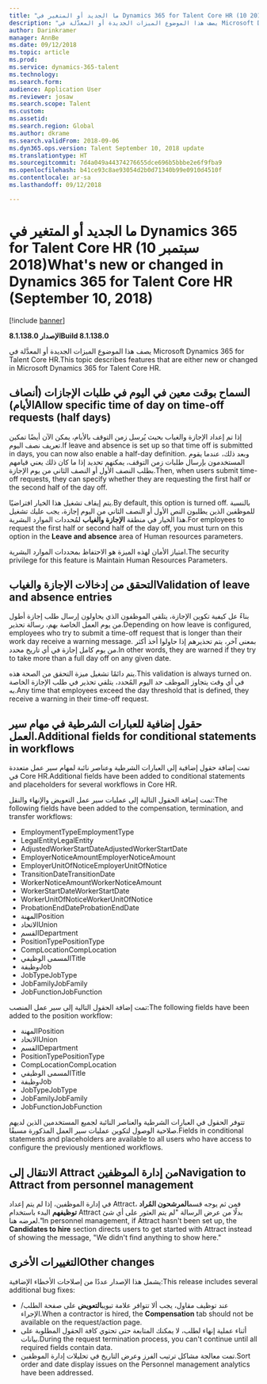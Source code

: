 ```yaml
---
title: "ما الجديد أو المتغير في Dynamics 365 for Talent Core HR (10 سبتمبر 2018)"
description: "يصف هذا الموضوع الميزات الجديدة أو المعدَّلة في Microsoft Dynamics 365 for Talent Core HR."
author: Darinkramer
manager: AnnBe
ms.date: 09/12/2018
ms.topic: article
ms.prod: 
ms.service: dynamics-365-talent
ms.technology: 
ms.search.form: 
audience: Application User
ms.reviewer: josaw
ms.search.scope: Talent
ms.custom: 
ms.assetid: 
ms.search.region: Global
ms.author: dkrame
ms.search.validFrom: 2018-09-06
ms.dyn365.ops.version: Talent September 10, 2018 update
ms.translationtype: HT
ms.sourcegitcommit: 7d4a049a44374276655dce696b5bbbe2e6f9fba9
ms.openlocfilehash: b41ce93c8ae93054d2b0d71340b99e0910d4510f
ms.contentlocale: ar-sa
ms.lasthandoff: 09/12/2018

---
```


# <a name="whats-new-or-changed-in-dynamics-365-for-talent-core-hr-september-10-2018"></a><span data-ttu-id="bde7b-103">ما الجديد أو المتغير في Dynamics 365 for Talent Core HR (10 سبتمبر 2018)</span><span class="sxs-lookup"><span data-stu-id="bde7b-103">What's new or changed in Dynamics 365 for Talent Core HR (September 10, 2018)</span></span>

[!include [banner](includes/banner.md)]

<span data-ttu-id="bde7b-104">**الإصدار 8.1.138.0**</span><span class="sxs-lookup"><span data-stu-id="bde7b-104">**Build 8.1.138.0**</span></span>

<span data-ttu-id="bde7b-105">يصف هذا الموضوع الميزات الجديدة أو المعدَّلة في Microsoft Dynamics 365 for Talent Core HR.</span><span class="sxs-lookup"><span data-stu-id="bde7b-105">This topic describes features that are either new or changed in Microsoft Dynamics 365 for Talent Core HR.</span></span>

## <a name="allow-specific-time-of-day-on-time-off-requests-half-days"></a><span data-ttu-id="bde7b-106">السماح بوقت معين في اليوم في طلبات الإجازات (أنصاف الأيام)</span><span class="sxs-lookup"><span data-stu-id="bde7b-106">Allow specific time of day on time-off requests (half days)</span></span>

<span data-ttu-id="bde7b-107">إذا تم إعداد الإجازة والغياب بحيث يُرسل زمن التوقف بالأيام، يمكن الآن أيضًا تمكين تعريف نصف اليوم.</span><span class="sxs-lookup"><span data-stu-id="bde7b-107">If leave and absence is set up so that time off is submitted in days, you can now also enable a half-day definition.</span></span> <span data-ttu-id="bde7b-108">وبعد ذلك، عندما يقوم المستخدمون بإرسال طلبات زمن التوقف،  يمكنهم تحديد إذا ما كان ذلك يعني قيامهم بطلب النصف الأول أو النصف الثاني من يوم الإجازة.</span><span class="sxs-lookup"><span data-stu-id="bde7b-108">Then, when users submit time-off requests, they can specify whether they are requesting the first half or the second half of the day off.</span></span>

<span data-ttu-id="bde7b-109">يتم إيقاف تشغيل هذا الخيار افتراضيًا.</span><span class="sxs-lookup"><span data-stu-id="bde7b-109">By default, this option is turned off.</span></span> <span data-ttu-id="bde7b-110">بالنسبة للموظفين الذين يطلبون النص الأول أو النصف الثاني من اليوم إجازة، يجب عليك تشغيل هذا الخيار في منطقة **الإجازة والغياب** لمُحددات الموارد البشرية.</span><span class="sxs-lookup"><span data-stu-id="bde7b-110">For employees to request the first half or second half of the day off, you must turn on this option in the **Leave and absence** area of Human resources parameters.</span></span>

<span data-ttu-id="bde7b-111">امتياز الأمان لهذه الميزة هو الاحتفاظ بمحددات الموارد البشرية.</span><span class="sxs-lookup"><span data-stu-id="bde7b-111">The security privilege for this feature is Maintain Human Resources Parameters.</span></span>

## <a name="validation-of-leave-and-absence-entries"></a><span data-ttu-id="bde7b-112">التحقق من إدخالات الإجازة والغياب</span><span class="sxs-lookup"><span data-stu-id="bde7b-112">Validation of leave and absence entries</span></span>

<span data-ttu-id="bde7b-113">بناءً عل كيفية تكوين الإجازة، يتلقى الموظفون الذي يحاولون إرسال طلب إجازة أطول من يوم العمل الخاصة بهم، رسالة تحذير.</span><span class="sxs-lookup"><span data-stu-id="bde7b-113">Depending on how leave is configured, employees who try to submit a time-off request that is longer than their work day receive a warning message.</span></span> <span data-ttu-id="bde7b-114">بمعنى آخر، يتم تحذيرهم إذا حاولوا أخذ أكثر من يوم كامل إجازة في أي تاريخ محدد.</span><span class="sxs-lookup"><span data-stu-id="bde7b-114">In other words, they are warned if they try to take more than a full day off on any given date.</span></span>

<span data-ttu-id="bde7b-115">يتم دائمًا تشغيل ميزة التحقق من الصحة هذه.</span><span class="sxs-lookup"><span data-stu-id="bde7b-115">This validation is always turned on.</span></span> <span data-ttu-id="bde7b-116">في أي وقت يتجاوز الموظف حد اليوم المُحدد، يتلقي تحذير في طلب الإجازة الخاصة به.</span><span class="sxs-lookup"><span data-stu-id="bde7b-116">Any time that employees exceed the day threshold that is defined, they receive a warning in their time-off request.</span></span>

## <a name="additional-fields-for-conditional-statements-in-workflows"></a><span data-ttu-id="bde7b-117">حقول إضافية للعبارات الشرطية في مهام سير العمل.</span><span class="sxs-lookup"><span data-stu-id="bde7b-117">Additional fields for conditional statements in workflows</span></span>

<span data-ttu-id="bde7b-118">تمت إضافة حقول إضافية إلى العبارات الشرطية وعناصر نائبة لمهام سير عمل متعددة في Core HR.</span><span class="sxs-lookup"><span data-stu-id="bde7b-118">Additional fields have been added to conditional statements and placeholders for several workflows in Core HR.</span></span>

<span data-ttu-id="bde7b-119">تمت إضافة الحقول التالية إلى عمليات سير عمل التعويض والإنهاء والنقل:</span><span class="sxs-lookup"><span data-stu-id="bde7b-119">The following fields have been added to the compensation, termination, and transfer workflows:</span></span>

- <span data-ttu-id="bde7b-120">EmploymentType</span><span class="sxs-lookup"><span data-stu-id="bde7b-120">EmploymentType</span></span>
- <span data-ttu-id="bde7b-121">LegalEntity</span><span class="sxs-lookup"><span data-stu-id="bde7b-121">LegalEntity</span></span>
- <span data-ttu-id="bde7b-122">AdjustedWorkerStartDate</span><span class="sxs-lookup"><span data-stu-id="bde7b-122">AdjustedWorkerStartDate</span></span>
- <span data-ttu-id="bde7b-123">EmployerNoticeAmount</span><span class="sxs-lookup"><span data-stu-id="bde7b-123">EmployerNoticeAmount</span></span>
- <span data-ttu-id="bde7b-124">EmployerUnitOfNotice</span><span class="sxs-lookup"><span data-stu-id="bde7b-124">EmployerUnitOfNotice</span></span>
- <span data-ttu-id="bde7b-125"> TransitionDate</span><span class="sxs-lookup"><span data-stu-id="bde7b-125">TransitionDate</span></span>
- <span data-ttu-id="bde7b-126">WorkerNoticeAmount</span><span class="sxs-lookup"><span data-stu-id="bde7b-126">WorkerNoticeAmount</span></span>
- <span data-ttu-id="bde7b-127">WorkerStartDate</span><span class="sxs-lookup"><span data-stu-id="bde7b-127">WorkerStartDate</span></span>
- <span data-ttu-id="bde7b-128">WorkerUnitOfNotice</span><span class="sxs-lookup"><span data-stu-id="bde7b-128">WorkerUnitOfNotice</span></span>
- <span data-ttu-id="bde7b-129">ProbationEndDate</span><span class="sxs-lookup"><span data-stu-id="bde7b-129">ProbationEndDate</span></span>
- <span data-ttu-id="bde7b-130">المهنة</span><span class="sxs-lookup"><span data-stu-id="bde7b-130">Position</span></span>
- <span data-ttu-id="bde7b-131">الاتحاد</span><span class="sxs-lookup"><span data-stu-id="bde7b-131">Union</span></span>
- <span data-ttu-id="bde7b-132">القسم</span><span class="sxs-lookup"><span data-stu-id="bde7b-132">Department</span></span>
- <span data-ttu-id="bde7b-133">PositionType</span><span class="sxs-lookup"><span data-stu-id="bde7b-133">PositionType</span></span>
- <span data-ttu-id="bde7b-134">CompLocation</span><span class="sxs-lookup"><span data-stu-id="bde7b-134">CompLocation</span></span>
- <span data-ttu-id="bde7b-135">المسمى الوظيفي</span><span class="sxs-lookup"><span data-stu-id="bde7b-135">Title</span></span>
- <span data-ttu-id="bde7b-136">وظيفة</span><span class="sxs-lookup"><span data-stu-id="bde7b-136">Job</span></span>
- <span data-ttu-id="bde7b-137">JobType</span><span class="sxs-lookup"><span data-stu-id="bde7b-137">JobType</span></span>
- <span data-ttu-id="bde7b-138">JobFamily</span><span class="sxs-lookup"><span data-stu-id="bde7b-138">JobFamily</span></span>
- <span data-ttu-id="bde7b-139">JobFunction</span><span class="sxs-lookup"><span data-stu-id="bde7b-139">JobFunction</span></span>

<span data-ttu-id="bde7b-140">تمت إضافة الحقول التالية إلى سير عمل المنصب:</span><span class="sxs-lookup"><span data-stu-id="bde7b-140">The following fields have been added to the position workflow:</span></span>

- <span data-ttu-id="bde7b-141">المهنة</span><span class="sxs-lookup"><span data-stu-id="bde7b-141">Position</span></span>
- <span data-ttu-id="bde7b-142">الاتحاد</span><span class="sxs-lookup"><span data-stu-id="bde7b-142">Union</span></span>
- <span data-ttu-id="bde7b-143">القسم</span><span class="sxs-lookup"><span data-stu-id="bde7b-143">Department</span></span>
- <span data-ttu-id="bde7b-144">PositionType</span><span class="sxs-lookup"><span data-stu-id="bde7b-144">PositionType</span></span>
- <span data-ttu-id="bde7b-145">CompLocation</span><span class="sxs-lookup"><span data-stu-id="bde7b-145">CompLocation</span></span>
- <span data-ttu-id="bde7b-146">المسمى الوظيفي</span><span class="sxs-lookup"><span data-stu-id="bde7b-146">Title</span></span>
- <span data-ttu-id="bde7b-147">وظيفة</span><span class="sxs-lookup"><span data-stu-id="bde7b-147">Job</span></span>
- <span data-ttu-id="bde7b-148">JobType</span><span class="sxs-lookup"><span data-stu-id="bde7b-148">JobType</span></span>
- <span data-ttu-id="bde7b-149">JobFamily</span><span class="sxs-lookup"><span data-stu-id="bde7b-149">JobFamily</span></span>
- <span data-ttu-id="bde7b-150">JobFunction</span><span class="sxs-lookup"><span data-stu-id="bde7b-150">JobFunction</span></span>

<span data-ttu-id="bde7b-151">تتوفر الحقول في العبارات الشرطية والعناصر النائبة لجميع المستخدمين الذين لديهم صلاحية الوصول لتكوين عمليات سير العمل المذكورة مسبقًا.</span><span class="sxs-lookup"><span data-stu-id="bde7b-151">Fields in conditional statements and placeholders are available to all users who have access to configure the previously mentioned workflows.</span></span>

## <a name="navigation-to-attract-from-personnel-management"></a><span data-ttu-id="bde7b-152">الانتقال إلى Attract من إدارة الموظفين</span><span class="sxs-lookup"><span data-stu-id="bde7b-152">Navigation to Attract from personnel management</span></span>

<span data-ttu-id="bde7b-153">في إدارة الموظفين، إذا لم يتم إعداد Attract، فمن ثم يوجه قسم**المرشحون المُراد توظيفهم** البدء باستخدام Attract بدلًا من عرض الرسالة "لم يتم العثور على أي شئ لعرضه هنا."</span><span class="sxs-lookup"><span data-stu-id="bde7b-153">In personnel management, if Attract hasn't been set up, the **Candidates to hire** section directs users to get started with Attract instead of showing the message, "We didn't find anything to show here."</span></span>

## <a name="other-changes"></a><span data-ttu-id="bde7b-154">التغييرات الأخرى</span><span class="sxs-lookup"><span data-stu-id="bde7b-154">Other changes</span></span>

<span data-ttu-id="bde7b-155">يشمل هذا الإصدار عددًا من إصلاحات الأخطاء الإضافية:</span><span class="sxs-lookup"><span data-stu-id="bde7b-155">This release includes several additional bug fixes:</span></span>

- <span data-ttu-id="bde7b-156">عند توظيف مقاول، يجب ألا تتوافر علامة تبويب**التعويض** على صفحة الطلب/الإجراء.</span><span class="sxs-lookup"><span data-stu-id="bde7b-156">When a contractor is hired, the **Compensation** tab should not be available on the request/action page.</span></span>
- <span data-ttu-id="bde7b-157">أثناء عملية إنهاء لطلب، لا يمكنك المتابعة حتى تحتوي كافة الحقول المطلوبة على بيانات.</span><span class="sxs-lookup"><span data-stu-id="bde7b-157">During the request termination process, you can't continue until all required fields contain data.</span></span>
- <span data-ttu-id="bde7b-158">تمت معالجة مشاكل ترتيب الفرز وعرض التاريخ في تحليلات إدارة الموظفين.</span><span class="sxs-lookup"><span data-stu-id="bde7b-158">Sort order and date display issues on the Personnel management analytics have been addressed.</span></span>

